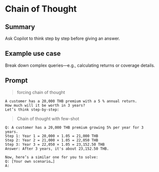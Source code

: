 
# Chain of Thought

## Summary

Ask Copilot to think step by step before giving an answer.

## Example use case

Break down complex queries—e.g., calculating returns or coverage details.

## Prompt

> forcing chain of thought

```
A customer has a 20,000 THB premium with a 5 % annual return.  
How much will it be worth in 3 years?  
Let’s think step-by-step:
```

> Chain of thought with few-shot

```
Q: A customer has a 20,000 THB premium growing 5% per year for 3 years.
Step 1: Year 1 = 20,000 × 1.05 = 21,000 THB
Step 2: Year 2 = 21,000 × 1.05 = 22,050 THB
Step 3: Year 3 = 22,050 × 1.05 = 23,152.50 THB
Answer: After 3 years, it's about 23,152.50 THB.

Now, here’s a similar one for you to solve:
Q: [Your own scenario…]
A:
```
